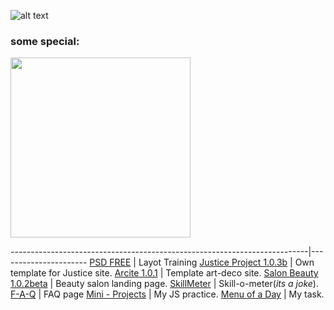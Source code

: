![alt text](http://kirilinsky.ru/logo.svg)
### some special:
<a href="https://kirilinsky.github.io/free_psd/" target="_blank"><img src="https://kirilinsky.github.io/gif_git/psd.gif" width="288"></a>

--------------------------------------------------------------------------|----------------------
[PSD FREE](https://kirilinsky.github.io/free_psd/)                       |  Layot Training
[Justice Project 1.0.3b](https://kirilinsky.github.io/justice/)          | Own template for Justice site.
[Arcite 1.0.1](https://kirilinsky.github.io/arcite/)                     | Template art-deco site.
[Salon Beauty 1.0.2beta](https://kirilinsky.github.io/beauty_1_0_b/dev/) | Beauty salon landing page.
[SkillMeter](https://kirilinsky.github.io/skill/)                       | Skill-o-meter(_its_ _a_ _joke_).
[F-A-Q](https://kirilinsky.github.io/faq/)                             | FAQ page
[Mini - Projects](https://kirilinsky.github.io/mini/)                    | My JS practice.
[Menu of a Day](https://kirilinsky.github.io/menu/)                      | My task.
